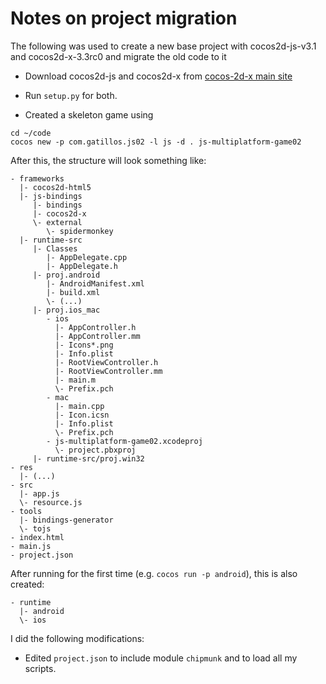 # Notes on project migration

The following was used to create a new base project with cocos2d-js-v3.1 and cocos2d-x-3.3rc0 and migrate
the old code to it

* Download cocos2d-js and cocos2d-x from [cocos-2d-x main site](http://www.cocos2d-x.org/)
* Run `setup.py` for both.

* Created a skeleton game using
```
cd ~/code
cocos new -p com.gatillos.js02 -l js -d . js-multiplatform-game02
```

After this, the structure will look something like:
```
- frameworks
  |- cocos2d-html5
  |- js-bindings
     |- bindings
     |- cocos2d-x
     \- external
        \- spidermonkey
  |- runtime-src
     |- Classes
        |- AppDelegate.cpp
        |- AppDelegate.h
     |- proj.android
        |- AndroidManifest.xml
        |- build.xml
        \- (...)
     |- proj.ios_mac
        - ios
          |- AppController.h
          |- AppController.mm
          |- Icons*.png
          |- Info.plist
          |- RootViewController.h
          |- RootViewController.mm
          |- main.m
          \- Prefix.pch
        - mac
          |- main.cpp
          |- Icon.icsn
          |- Info.plist
          \- Prefix.pch
        - js-multiplatform-game02.xcodeproj
          \- project.pbxproj
     |- runtime-src/proj.win32
- res
  |- (...)
- src
  |- app.js
  \- resource.js
- tools
  |- bindings-generator
  \- tojs
- index.html
- main.js
- project.json
```

After running for the first time (e.g. `cocos run -p android`), this is also created:

```
- runtime
  |- android
  \- ios
```

I did the following modifications:
* Edited `project.json` to include module `chipmunk` and to load all my scripts.

